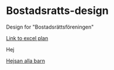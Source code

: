 # Bostadsratts-design
Design for "Bostadsrättsföreningen"

[Link to excel plan](https://docs.google.com/spreadsheets/d/1kYXnq0RZbHzMwgaI1we3l8AMfYH23eyKzX_-2SP67QE/edit?usp=sharing)

Hej

[Hejsan alla barn](http://google.com)